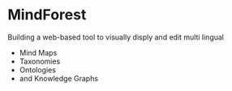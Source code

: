 MindForest
==========

Building a web-based tool to visually disply and edit multi lingual
- Mind Maps
- Taxonomies
- Ontologies
- and Knowledge Graphs
